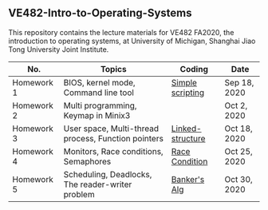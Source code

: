 ## VE482-Intro-to-Operating-Systems
This repository contains the lecture materials for VE482 FA2020, the introduction to operating systems, at University of Michigan, Shanghai Jiao Tong University Joint Institute.

|No.| Topics                           | Coding | Date |
|----------|----------------------------------|------------|---------|
| Homework 1 |BIOS, kernel mode, Command line tool |[Simple scripting](https://github.com/graveszhang/VE482-Intro-to-Operating-Systems/blob/master/homework/h1/h1.sh)  |Sep 18, 2020|
| Homework 2 |Multi programming, Keymap in Minix3|  |Oct 2, 2020|
| Homework 3 |User space, Multi-thread process, Function pointers |[Linked-structure](https://github.com/graveszhang/VE482-Intro-to-Operating-Systems/tree/master/homework/h3)|Oct 18, 2020|
| Homework 4 |Monitors, Race conditions, Semaphores | [Race Condition](https://github.com/graveszhang/VE482-Intro-to-Operating-Systems/tree/master/homework/h4)| Oct 25, 2020|
| Homework 5 |Scheduling, Deadlocks, The reader-writer problem | [Banker's Alg](https://github.com/graveszhang/VE482-Intro-to-Operating-Systems/tree/master/homework/h5/banker_alg) | Oct 30, 2020 |
